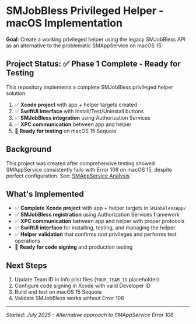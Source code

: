 # SMJobBless Privileged Helper - macOS Implementation

**Goal**: Create a working privileged helper using the legacy SMJobBless API as an alternative to the problematic SMAppService on macOS 15.

## Project Status: ✅ **Phase 1 Complete - Ready for Testing**

This repository implements a complete SMJobBless privileged helper solution:
1. ✅ **Xcode project** with app + helper targets created
2. ✅ **SwiftUI interface** with Install/Test/Uninstall buttons
3. ✅ **SMJobBless integration** using Authorization Services
4. ✅ **XPC communication** between app and helper
5. 🔧 **Ready for testing** on macOS 15 Sequoia

## Background

This project was created after comprehensive testing showed SMAppService consistently fails with Error 108 on macOS 15, despite perfect configuration. See: [SMAppService Analysis](https://github.com/malpern/privileged_helper_help)

## What's Implemented

- ✅ **Complete Xcode project** with app + helper targets in `SMJobBlessApp/`
- ✅ **SMJobBless registration** using Authorization Services framework
- ✅ **XPC communication** between app and helper with proper protocols
- ✅ **SwiftUI interface** for installing, testing, and managing the helper
- ✅ **Helper validation** that confirms root privileges and performs test operations
- 🔧 **Ready for code signing** and production testing

## Next Steps

1. Update Team ID in Info.plist files (`YOUR_TEAM_ID` placeholder)
2. Configure code signing in Xcode with valid Developer ID
3. Build and test on macOS 15 Sequoia
4. Validate SMJobBless works without Error 108

---

*Started: July 2025 - Alternative approach to SMAppService Error 108*